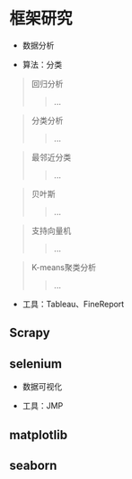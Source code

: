 # 框架研究

+ 数据分析

- 算法：分类

> 回归分析
>> ...

> 分类分析
>> ...

> 最邻近分类
>> ...

> 贝叶斯
>> ...

> 支持向量机
>> ...

> K-means聚类分析
>> ...

- 工具：Tableau、FineReport

## Scrapy

## selenium

+ 数据可视化
- 工具：JMP

## matplotlib

## seaborn


